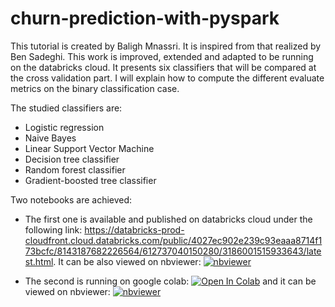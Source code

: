 # churn-prediction-with-pyspark
This tutorial is created by Baligh Mnassri. It is inspired from that realized by Ben Sadeghi. This work is improved, extended and adapted to be running on the databricks cloud. It presents six classifiers that will be compared at the cross validation part. I will explain how to compute the different evaluate metrics on the binary classification case.

The studied classifiers are:
  * Logistic regression
  * Naive Bayes
  * Linear Support Vector Machine
  * Decision tree classifier
  * Random forest classifier
  * Gradient-boosted tree classifier

Two notebooks are achieved:
 * The first one is available and published on databricks cloud under the following link:
https://databricks-prod-cloudfront.cloud.databricks.com/public/4027ec902e239c93eaaa8714f173bcfc/8143187682226564/612737040150280/3186001515933643/latest.html. It can be also viewed on nbviewer: [![nbviewer](https://img.shields.io/badge/render-nbviewer-orange.svg)](https://nbviewer.jupyter.org/github/mnassrib/churn-prediction-with-pyspark/blob/master/churn-prediction.ipynb)

 * The second is running on google colab: [![Open In Colab](https://colab.research.google.com/assets/colab-badge.svg)](https://colab.research.google.com/github/mnassrib/churn-prediction-with-pyspark/blob/master/churn_prediction_google_colab.ipynb) and it can be viewed on nbviewer: [![nbviewer](https://img.shields.io/badge/render-nbviewer-orange.svg)](https://nbviewer.jupyter.org/github/mnassrib/churn-prediction-with-pyspark/blob/master/churn_prediction_google_colab.ipynb)
